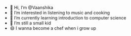 - 👋 Hi, I’m @Vaanshika
- 👀 I’m interested in listening to music and cooking
- 🌱 I’m currently learning introduction to computer science
- 💞️ I’m still a small kid
- 😄 I wanna become a chef when i grow up


<!---
Vaanshika/Vaanshika is a ✨ special ✨ repository because its `README.md` (this file) appears on your GitHub profile.
You can click the Preview link to take a look at your changes.
--->
